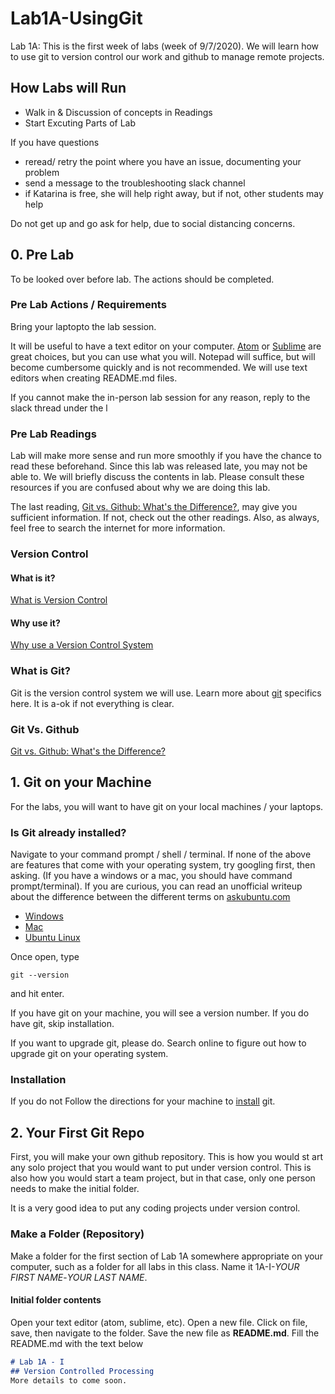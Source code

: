 # Lab1A-UsingGit
Lab 1A: 
This is the first week of labs (week of 9/7/2020). We will learn how to use git to version control our work and github to manage remote projects. 

## How Labs will Run
- Walk in & Discussion of concepts in Readings
- Start Excuting Parts of Lab

If you have questions
- reread/ retry the point where you have an issue, documenting your problem
- send a message to the troubleshooting slack channel
- if Katarina is free, she will help right away, but if not, other students may help

Do not get up and go ask for help, due to social distancing concerns. 
## 0. Pre Lab
To be looked over before lab. The actions should be completed.  

### Pre Lab Actions / Requirements
Bring  your laptopto the lab session.

It will be useful to have a text editor on your computer. [Atom](https://atom.io/) or [Sublime](https://www.sublimetext.com/) are great choices, but you can use what you will. Notepad will suffice, but will become cumbersome quickly and is not recommended.
We will use text editors when creating README.md files. 

If you cannot make the in-person lab session for any reason, reply to the slack thread under the l

### Pre Lab Readings
Lab will make more sense and run more smoothly if you have the chance to read these beforehand. Since this lab was released late, you may not be able to. We will briefly discuss the contents in lab. Please consult these resources if you are confused about why we are doing this lab. 

The last reading, [Git vs. Github: What's the Difference?](https://blog.devmountain.com/git-vs-github-whats-the-difference/), may give you sufficient information. If not, check out the other readings. Also, as always, feel free to search the internet for more information. 

### Version Control 

#### What is it?
[What is Version Control](https://www.atlassian.com/git/tutorials/what-is-version-control)

#### Why use it?
[Why use a Version Control System](https://www.git-tower.com/learn/git/ebook/en/desktop-gui/basics/why-use-version-control#:~:text=%20Why%20Use%20a%20Version%20Control%20System%3F%20,a%20file%20%28or%20even%20the%20whole...%20More%20)

### What is Git? 
Git is the version control system we will use. Learn more about [git](https://www.git-scm.com/book/en/v2/Getting-Started-What-is-Git%3F) specifics here. It is a-ok if not everything is clear. 

### Git Vs. Github
[Git vs. Github: What's the Difference?](https://blog.devmountain.com/git-vs-github-whats-the-difference/)

## 1. Git on your Machine 
For the labs, you will want to have git on your local machines / your laptops. 

### Is Git already installed?
Navigate to your command prompt / shell / terminal. If none of the above are features that come with your operating system, try googling first, then asking.  (If you have a windows or a mac, you should have command prompt/terminal). If you are curious, you can read an unofficial writeup about the difference between the different terms on  [askubuntu.com](https://askubuntu.com/questions/506510/what-is-the-difference-between-terminal-console-shell-and-command-line)
- [Windows](https://www.howtogeek.com/235101/10-ways-to-open-the-command-prompt-in-windows-10/)
- [Mac](https://support.apple.com/guide/terminal/open-or-quit-terminal-apd5265185d-f365-44cb-8b09-71a064a42125/mac)
- [Ubuntu Linux](https://www.wikihow.com/Open-a-Terminal-Window-in-Ubuntu)

Once open, type
```
git --version
```
and hit enter.

If you have git on your machine, you will see a version number. If you do have git, skip installation. 

If you want to upgrade git, please do. Search online to figure out how to upgrade git on your operating system.

### Installation
If you do not Follow the directions for your machine to [install](https://git-scm.com/book/en/v2/Getting-Started-Installing-Git) git.

## 2. Your First Git Repo
First, you will make your own github repository. 
This is how you would st
art any solo project that you would want to put under version control. 
This is also how you would start a team project, but in that case, only one person needs to make the initial folder. 

It is a very good idea to put any coding projects under version control. 

### Make a Folder (Repository)

Make a folder for the first section of Lab 1A somewhere appropriate on your computer, such as a folder for all labs in this class. Name it 1A-I-*YOUR FIRST NAME*-*YOUR LAST NAME*. 

#### Initial folder contents

Open your text editor (atom, sublime, etc). 
Open a new file. 
Click on file, save, then navigate to the folder. 
Save the new file as **README.md**. 
Fill the README.md with the text below
```markdown
# Lab 1A - I
## Version Controlled Processing
More details to come soon.
```



